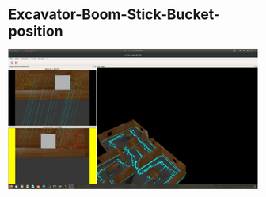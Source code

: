 # Excavator-Boom-Stick-Bucket-position

![pic1](https://github.com/darshan6998/Make_my_World/blob/master/screenshots/Screenshot%20from%202020-06-07%2020-45-57.png)
